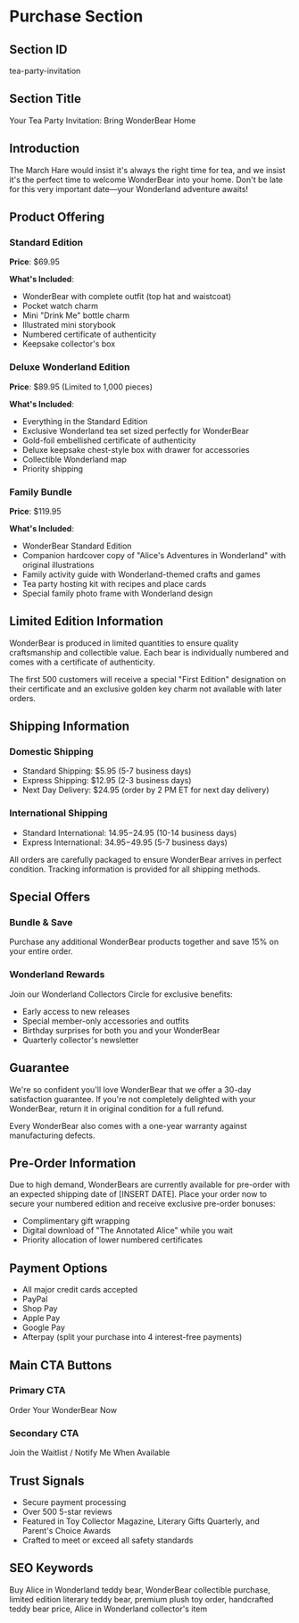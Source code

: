 # Purchase Section

## Section ID
tea-party-invitation

## Section Title
Your Tea Party Invitation: Bring WonderBear Home

## Introduction
The March Hare would insist it's always the right time for tea, and we insist it's the perfect time to welcome WonderBear into your home. Don't be late for this very important date—your Wonderland adventure awaits!

## Product Offering

### Standard Edition
**Price**: $69.95

**What's Included**:
- WonderBear with complete outfit (top hat and waistcoat)
- Pocket watch charm
- Mini "Drink Me" bottle charm
- Illustrated mini storybook
- Numbered certificate of authenticity
- Keepsake collector's box

### Deluxe Wonderland Edition
**Price**: $89.95 (Limited to 1,000 pieces)

**What's Included**:
- Everything in the Standard Edition
- Exclusive Wonderland tea set sized perfectly for WonderBear
- Gold-foil embellished certificate of authenticity
- Deluxe keepsake chest-style box with drawer for accessories
- Collectible Wonderland map
- Priority shipping

### Family Bundle
**Price**: $119.95

**What's Included**:
- WonderBear Standard Edition
- Companion hardcover copy of "Alice's Adventures in Wonderland" with original illustrations
- Family activity guide with Wonderland-themed crafts and games
- Tea party hosting kit with recipes and place cards
- Special family photo frame with Wonderland design

## Limited Edition Information

WonderBear is produced in limited quantities to ensure quality craftsmanship and collectible value. Each bear is individually numbered and comes with a certificate of authenticity.

The first 500 customers will receive a special "First Edition" designation on their certificate and an exclusive golden key charm not available with later orders.

## Shipping Information

### Domestic Shipping
- Standard Shipping: $5.95 (5-7 business days)
- Express Shipping: $12.95 (2-3 business days)
- Next Day Delivery: $24.95 (order by 2 PM ET for next day delivery)

### International Shipping
- Standard International: $14.95-$24.95 (10-14 business days)
- Express International: $34.95-$49.95 (5-7 business days)

All orders are carefully packaged to ensure WonderBear arrives in perfect condition. Tracking information is provided for all shipping methods.

## Special Offers

### Bundle & Save
Purchase any additional WonderBear products together and save 15% on your entire order.

### Wonderland Rewards
Join our Wonderland Collectors Circle for exclusive benefits:
- Early access to new releases
- Special member-only accessories and outfits
- Birthday surprises for both you and your WonderBear
- Quarterly collector's newsletter

## Guarantee

We're so confident you'll love WonderBear that we offer a 30-day satisfaction guarantee. If you're not completely delighted with your WonderBear, return it in original condition for a full refund.

Every WonderBear also comes with a one-year warranty against manufacturing defects.

## Pre-Order Information

Due to high demand, WonderBears are currently available for pre-order with an expected shipping date of [INSERT DATE]. Place your order now to secure your numbered edition and receive exclusive pre-order bonuses:

- Complimentary gift wrapping
- Digital download of "The Annotated Alice" while you wait
- Priority allocation of lower numbered certificates

## Payment Options
- All major credit cards accepted
- PayPal
- Shop Pay
- Apple Pay
- Google Pay
- Afterpay (split your purchase into 4 interest-free payments)

## Main CTA Buttons

### Primary CTA
Order Your WonderBear Now

### Secondary CTA
Join the Waitlist / Notify Me When Available

## Trust Signals
- Secure payment processing
- Over 500 5-star reviews
- Featured in Toy Collector Magazine, Literary Gifts Quarterly, and Parent's Choice Awards
- Crafted to meet or exceed all safety standards

## SEO Keywords
Buy Alice in Wonderland teddy bear, WonderBear collectible purchase, limited edition literary teddy bear, premium plush toy order, handcrafted teddy bear price, Alice in Wonderland collector's item